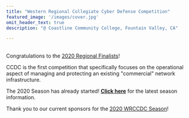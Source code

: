 ```yaml
---
title: "Western Regional Collegiate Cyber Defense Competition"
featured_image: '/images/cover.jpg'
omit_header_text: true
description: "@ Coastline Community College, Fountain Valley, CA"

---
```

<br> Congratulations to the [2020 Regional Finalists](/seasons/2020/regional-finalists/)!

CCDC is the first competition that specifically focuses on the operational aspect of managing and protecting an existing "commercial" network infrastructure.

The 2020 Season has already started! <b>[Click here](/seasons/2020/)</b> for the latest season information.

Thank you to our current sponsors for the [2020 WRCCDC Season](/sponsors/)!
